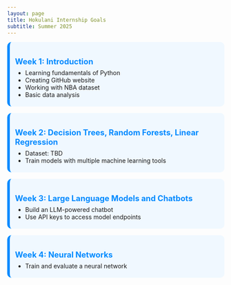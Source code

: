 ```yaml
---
layout: page
title: Hokulani Internship Goals
subtitle: Summer 2025
---
```


<style>
  .week-title {
    font-size: 1.3em;
    font-weight: bold;
    color: #008AFF;
    margin-top: 1.2em;
  }
  .goal-section {
    background-color: #F0F8FF;
    border-left: 6px solid #008AFF;
    padding: 12px;
    margin-bottom: 15px;
    border-radius: 10px;
  }
  ul {
    margin-top: 0.5em;
    margin-bottom: 0.5em;
  }
</style>

<div class="goal-section">
  <div class="week-title">Week 1: Introduction</div>
  <ul>
    <li>Learning fundamentals of Python</li>
    <li>Creating GitHub website</li>
    <li>Working with NBA dataset</li>
    <li>Basic data analysis</li>
  </ul>
</div>

<div class="goal-section">
  <div class="week-title">Week 2: Decision Trees, Random Forests, Linear Regression</div>
  <ul>
    <li>Dataset: TBD</li>
    <li>Train models with multiple machine learning tools</li>
  </ul>
</div>

<div class="goal-section">
  <div class="week-title">Week 3: Large Language Models and Chatbots</div>
  <ul>
    <li>Build an LLM-powered chatbot</li>
    <li>Use API keys to access model endpoints</li>
  </ul>
</div>

<div class="goal-section">
  <div class="week-title">Week 4: Neural Networks</div>
  <ul>
    <li>Train and evaluate a neural network</li>
  </ul>
</div>

